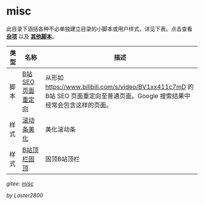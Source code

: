 # misc

此目录下涵括各种不必单独建立目录的小脚本或用户样式，详见下表。点击查看 **[杂项](https://greasyfork.org/zh-CN/scripts?language=all&set=470770)** 以及 **[其他脚本](https://greasyfork.org/zh-CN/scripts?language=all&set=470686)**。

| 类型 | 名称                                                            | 描述                                                                                                                               |
| ---- | --------------------------------------------------------------- | ---------------------------------------------------------------------------------------------------------------------------------- |
| 脚本 | [B站SEO页面重定向](https://greasyfork.org/zh-CN/scripts/430227) | <div style="max-width:35em">从形如 <https://www.bilibili.com/s/video/BV1xx411c7mD> 的B站 SEO 页面重定向至普通页面。Google 搜索结果中经常会包含这样的页面。</div> |
| 样式 | [滚动条美化](https://greasyfork.org/zh-CN/scripts/430290)       | 美化滚动条                                                                                                                         |
| 样式 | [B站顶栏固顶](https://greasyfork.org/zh-CN/scripts/430292)      | 固顶B站顶栏                                                                                                                        |

*gitee: [misc](https://gitee.com/liangjiancang/userscript/tree/master/misc)*

*by Laster2800*
